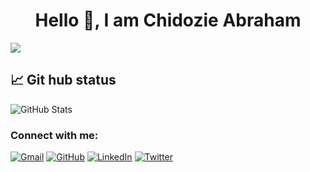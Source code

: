 <h1 align="center">Hello 👋, I am Chidozie Abraham </h1>

![](https://komarev.com/ghpvc/?username=Dozie2001&color=lightgrey)

## 📈 Git hub status
![GitHub Stats](https://github-readme-stats.vercel.app/api?username=bytedeveloper&theme=radical)

<h3 align="left">Connect with me:</h3>

 <p align="left">
	<a href="mailto:davidchidozie402@gmail.com"><img img src="https://img.shields.io/badge/gmail-%23EA4335.svg?style=plastic&logo=gmail&logoColor=white" alt="Gmail"/></a>
	<a href="https://github.com/Dozie2001"><img src="https://img.shields.io/badge/github-%23181717.svg?style=plastic&logo=github&logoColor=white" alt="GitHub"/></a>
	<a href="https://www.linkedin.com/in/chidozie-david-982144203/"><img src="https://img.shields.io/badge/linkedin-%230A66C2.svg?style=plastic&logo=linkedin&logoColor=white" alt="LinkedIn"/></a>
	<a href="https://twitter.com/abraham_loner"><img src="https://img.shields.io/twitter/url/https/twitter.com/cloudposse.svg?style=social&label=Follow%20%40abraham_loner" alt="Twitter"/></a>
</p>

